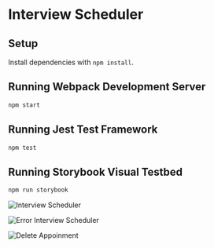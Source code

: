# Interview Scheduler

## Setup

Install dependencies with `npm install`.

## Running Webpack Development Server

```sh
npm start
```

## Running Jest Test Framework

```sh
npm test
```

## Running Storybook Visual Testbed

```sh
npm run storybook
```
![Interview Scheduler](https://user-images.githubusercontent.com/76976206/159186579-d687f748-30cb-421a-90c6-cd2a778c1ab2.png)

![Error Interview Scheduler](https://user-images.githubusercontent.com/76976206/159186679-d934d516-746f-4340-9243-33ccb8936896.png)

![Delete Appoinment](https://user-images.githubusercontent.com/76976206/159186703-edaa3a72-4325-4d23-89c5-12191103e31b.png)